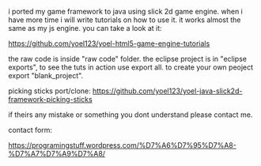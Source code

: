 i ported my game framework to java using slick 2d game engine.
when i have more time i will write tutorials on how to use it.
it works almost the same as my js engine. you can take a look at it:

https://github.com/yoel123/yoel-html5-game-engine-tutorials

the raw code is inside "raw code" folder.
the eclipse project is in "eclipse exports", to see the tuts in action use export all.
to create your own peoject export "blank_project".

picking sticks port/clone:
https://github.com/yoel123/yoel-java-slick2d-framework-picking-sticks

if theirs any mistake or something you dont understand please contact me.

contact form:

https://programingstuff.wordpress.com/%D7%A6%D7%95%D7%A8-%D7%A7%D7%A9%D7%A8/

